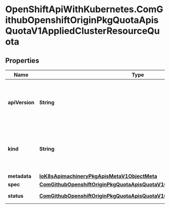 # OpenShiftApiWithKubernetes.ComGithubOpenshiftOriginPkgQuotaApisQuotaV1AppliedClusterResourceQuota

## Properties
Name | Type | Description | Notes
------------ | ------------- | ------------- | -------------
**apiVersion** | **String** | APIVersion defines the versioned schema of this representation of an object. Servers should convert recognized schemas to the latest internal value, and may reject unrecognized values. More info: http://releases.k8s.io/HEAD/docs/devel/api-conventions.md#resources | [optional] 
**kind** | **String** | Kind is a string value representing the REST resource this object represents. Servers may infer this from the endpoint the client submits requests to. Cannot be updated. In CamelCase. More info: http://releases.k8s.io/HEAD/docs/devel/api-conventions.md#types-kinds | [optional] 
**metadata** | [**IoK8sApimachineryPkgApisMetaV1ObjectMeta**](IoK8sApimachineryPkgApisMetaV1ObjectMeta.md) | Standard object&#39;s metadata. | 
**spec** | [**ComGithubOpenshiftOriginPkgQuotaApisQuotaV1ClusterResourceQuotaSpec**](ComGithubOpenshiftOriginPkgQuotaApisQuotaV1ClusterResourceQuotaSpec.md) | Spec defines the desired quota | 
**status** | [**ComGithubOpenshiftOriginPkgQuotaApisQuotaV1ClusterResourceQuotaStatus**](ComGithubOpenshiftOriginPkgQuotaApisQuotaV1ClusterResourceQuotaStatus.md) | Status defines the actual enforced quota and its current usage | [optional] 


